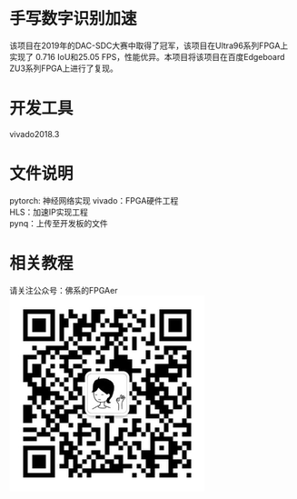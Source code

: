 # 手写数字识别加速
 该项目在2019年的DAC-SDC大赛中取得了冠军，该项目在Ultra96系列FPGA上实现了 0.716 IoU和25.05 FPS，性能优异。本项目将该项目在百度Edgeboard ZU3系列FPGA上进行了复现。  

 # 开发工具  
vivado2018.3
 
# 文件说明  
pytorch: 神经网络实现
vivado：FPGA硬件工程   
HLS：加速IP实现工程  
pynq：上传至开发板的文件  


# 相关教程
请关注公众号：佛系的FPGAer  
![avatar](https://github.com/buaa-zzx/Edgeboard-MPSOC-FPGA/blob/main/Ubuntu%E7%B3%BB%E7%BB%9F%E7%A7%BB%E6%A4%8D/weichart.jpg)

